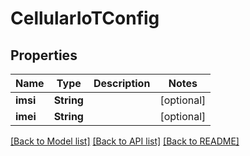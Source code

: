 # CellularIoTConfig

## Properties
Name | Type | Description | Notes
------------ | ------------- | ------------- | -------------
**imsi** | **String** |  | [optional] 
**imei** | **String** |  | [optional] 

[[Back to Model list]](../README.md#documentation-for-models) [[Back to API list]](../README.md#documentation-for-api-endpoints) [[Back to README]](../README.md)


